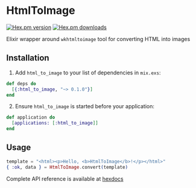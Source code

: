 # HtmlToImage

[![Hex.pm version](https://img.shields.io/hexpm/v/html_to_image.svg)](https://hex.pm/packages/html_to_image)
[![Hex.pm downloads](https://img.shields.io/hexpm/dt/html_to_image.svg)](https://hex.pm/packages/html_to_image)

Elixir wrapper around `wkhtmltoimage` tool for converting HTML into images

## Installation

  1. Add `html_to_image` to your list of dependencies in `mix.exs`:

```elixir
def deps do
  [{:html_to_image, "~> 0.1.0"}]
end
```

  2. Ensure `html_to_image` is started before your application:

```elixir
def application do
  [applications: [:html_to_image]]
end
```

## Usage

```elixir
template = "<html><p>Hello, <b>HtmlToImage</b>!</p></html>"
{ :ok, data } = HtmlToImage.convert(template)
```

Complete API reference is available at [hexdocs](https://hexdocs.pm/html_to_image/api-reference.html)
